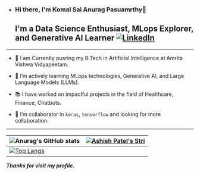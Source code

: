- ### Hi there, I'm Komal Sai Anurag Pasuamrthy👋

  ## I'm a Data Science Enthusiast, MLops Explorer, and Generative AI Learner [![LinkedIn](https://img.shields.io/badge/linkedin-%230077B5.svg?style=for-the-badge&logo=linkedin&logoColor=white)](https://www.linkedin.com/in/komal-sai-anurag-pasumarthy-363521238/)

---

  * 🔭 I am Currently pusring my B.Tech in Artificial Intelligence at Amrita Vishwa Vidyapeetam.

  - 🌱 I’m actively learning MLops technologies, Generative AI, and Large Language Models (LLMs).

  - 📚 I have worked on impactful projects in the field of Healthcare, Finance, Chatbots.
  
  - 👯 I’m collaborator in `keras`, `tensorflow` and looking for more collaboration.


---
| ![Anurag's GitHub stats](https://github-readme-stats.vercel.app/api?username=komalsai234&show_icons=true&theme=radical) | [![Ashish Patel's Stri](https://streak-stats.demolab.com?user=komalsai234&theme=dark&border_radius=7&mode=weekly)](https://git.io/streak-stats) |
| ------------------------------------------------------------ | ------------------------------------------------------------ |
| [![Top Langs](https://github-readme-stats.vercel.app/api/top-langs/?username=komalsai234&layout=compact&&show_icons=true&theme=radical)](https://github.com/anuraghazra/github-readme-stats) |                                                              |




***Thanks for visit my profile.***
